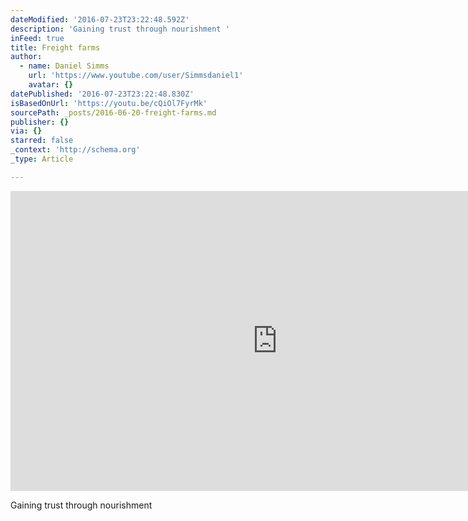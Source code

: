```yaml
---
dateModified: '2016-07-23T23:22:48.592Z'
description: 'Gaining trust through nourishment '
inFeed: true
title: Freight farms
author:
  - name: Daniel Simms
    url: 'https://www.youtube.com/user/Simmsdaniel1'
    avatar: {}
datePublished: '2016-07-23T23:22:48.830Z'
isBasedOnUrl: 'https://youtu.be/cQiOl7FyrMk'
sourcePath: _posts/2016-06-20-freight-farms.md
publisher: {}
via: {}
starred: false
_context: 'http://schema.org'
_type: Article

---
```

<iframe src="https://cdn.embedly.com/widgets/media.html?src=https%3A%2F%2Fwww.youtube.com%2Fembed%2FcQiOl7FyrMk%3Ffeature%3Doembed&amp;url=http%3A%2F%2Fwww.youtube.com%2Fwatch%3Fv%3DcQiOl7FyrMk&amp;image=https%3A%2F%2Fi.ytimg.com%2Fvi%2FcQiOl7FyrMk%2Fhqdefault.jpg&amp;key=b7d04c9b404c499eba89ee7072e1c4f7&amp;type=text%2Fhtml&amp;schema=youtube" width="854" height="480" scrolling="no" frameborder="0" allowfullscreen="" style=""></iframe>

Gaining trust through nourishment